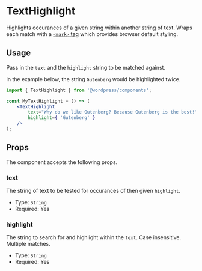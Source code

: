 # TextHighlight

Highlights occurances of a given string within another string of text. Wraps each match with a [`<mark>` tag](https://developer.mozilla.org/en-US/docs/Web/HTML/Element/mark) which provides browser default styling.

## Usage

Pass in the `text` and the `highlight` string to be matched against. 

In the example below, the string `Gutenberg` would be highlighted twice. 

```jsx
import { TextHighlight } from '@wordpress/components';

const MyTextHighlight = () => (
	<TextHighlight
		text="Why do we like Gutenberg? Because Gutenberg is the best!"
		highlight={ 'Gutenberg' }
	/>
);
```

## Props

The component accepts the following props. 

### text

The string of text to be tested for occurances of then given `highlight`.

- Type: `String`
- Required: Yes


### highlight

The string to search for and highlight within the `text`. Case insensitive. Multiple matches.

- Type: `String`
- Required: Yes
